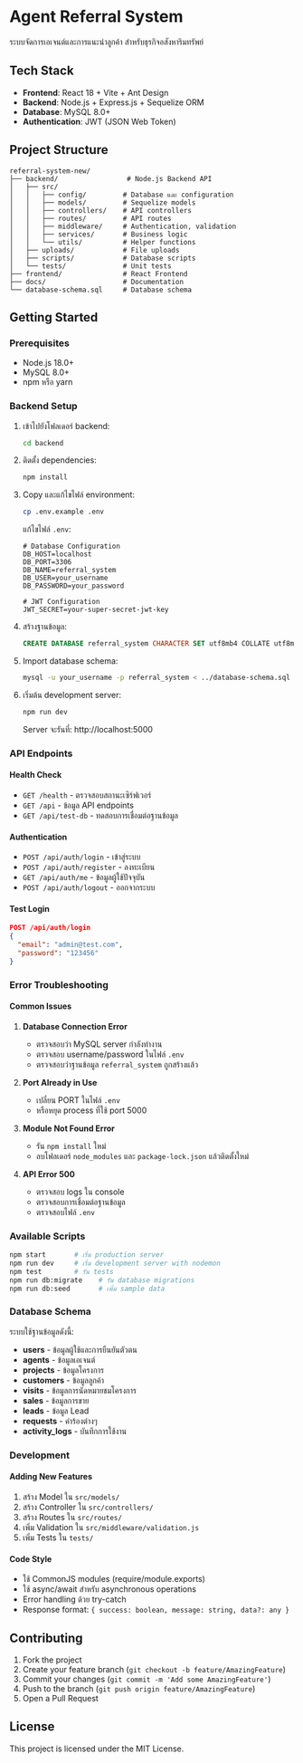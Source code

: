 # Agent Referral System

ระบบจัดการเอเจนต์และการแนะนำลูกค้า สำหรับธุรกิจอสังหาริมทรัพย์

## Tech Stack

- **Frontend**: React 18 + Vite + Ant Design
- **Backend**: Node.js + Express.js + Sequelize ORM
- **Database**: MySQL 8.0+
- **Authentication**: JWT (JSON Web Token)

## Project Structure

```
referral-system-new/
├── backend/                 # Node.js Backend API
│   ├── src/
│   │   ├── config/         # Database และ configuration
│   │   ├── models/         # Sequelize models
│   │   ├── controllers/    # API controllers
│   │   ├── routes/         # API routes
│   │   ├── middleware/     # Authentication, validation
│   │   ├── services/       # Business logic
│   │   └── utils/          # Helper functions
│   ├── uploads/            # File uploads
│   ├── scripts/            # Database scripts
│   └── tests/              # Unit tests
├── frontend/               # React Frontend
├── docs/                   # Documentation
└── database-schema.sql     # Database schema
```

## Getting Started

### Prerequisites

- Node.js 18.0+
- MySQL 8.0+
- npm หรือ yarn

### Backend Setup

1. เข้าไปยังโฟลเดอร์ backend:
   ```bash
   cd backend
   ```

2. ติดตั้ง dependencies:
   ```bash
   npm install
   ```

3. Copy และแก้ไขไฟล์ environment:
   ```bash
   cp .env.example .env
   ```
   
   แก้ไขไฟล์ `.env`:
   ```env
   # Database Configuration
   DB_HOST=localhost
   DB_PORT=3306
   DB_NAME=referral_system
   DB_USER=your_username
   DB_PASSWORD=your_password
   
   # JWT Configuration
   JWT_SECRET=your-super-secret-jwt-key
   ```

4. สร้างฐานข้อมูล:
   ```sql
   CREATE DATABASE referral_system CHARACTER SET utf8mb4 COLLATE utf8mb4_unicode_ci;
   ```

5. Import database schema:
   ```bash
   mysql -u your_username -p referral_system < ../database-schema.sql
   ```

6. เริ่มต้น development server:
   ```bash
   npm run dev
   ```

   Server จะรันที่: http://localhost:5000

### API Endpoints

#### Health Check
- `GET /health` - ตรวจสอบสถานะเซิร์ฟเวอร์
- `GET /api` - ข้อมูล API endpoints
- `GET /api/test-db` - ทดสอบการเชื่อมต่อฐานข้อมูล

#### Authentication
- `POST /api/auth/login` - เข้าสู่ระบบ
- `POST /api/auth/register` - ลงทะเบียน
- `GET /api/auth/me` - ข้อมูลผู้ใช้ปัจจุบัน
- `POST /api/auth/logout` - ออกจากระบบ

#### Test Login
```json
POST /api/auth/login
{
  "email": "admin@test.com",
  "password": "123456"
}
```

### Error Troubleshooting

#### Common Issues

1. **Database Connection Error**
   - ตรวจสอบว่า MySQL server กำลังทำงาน
   - ตรวจสอบ username/password ในไฟล์ `.env`
   - ตรวจสอบว่าฐานข้อมูล `referral_system` ถูกสร้างแล้ว

2. **Port Already in Use**
   - เปลี่ยน PORT ในไฟล์ `.env`
   - หรือหยุด process ที่ใช้ port 5000

3. **Module Not Found Error**
   - รัน `npm install` ใหม่
   - ลบโฟลเดอร์ `node_modules` และ `package-lock.json` แล้วติดตั้งใหม่

4. **API Error 500**
   - ตรวจสอบ logs ใน console
   - ตรวจสอบการเชื่อมต่อฐานข้อมูล
   - ตรวจสอบไฟล์ `.env`

### Available Scripts

```bash
npm start       # เริ่ม production server
npm run dev     # เริ่ม development server with nodemon
npm test        # รัน tests
npm run db:migrate    # รัน database migrations
npm run db:seed       # เพิ่ม sample data
```

### Database Schema

ระบบใช้ฐานข้อมูลดังนี้:

- **users** - ข้อมูลผู้ใช้และการยืนยันตัวตน
- **agents** - ข้อมูลเอเจนต์
- **projects** - ข้อมูลโครงการ
- **customers** - ข้อมูลลูกค้า
- **visits** - ข้อมูลการนัดหมายชมโครงการ
- **sales** - ข้อมูลการขาย
- **leads** - ข้อมูล Lead
- **requests** - คำร้องต่างๆ
- **activity_logs** - บันทึกการใช้งาน

### Development

#### Adding New Features

1. สร้าง Model ใน `src/models/`
2. สร้าง Controller ใน `src/controllers/`
3. สร้าง Routes ใน `src/routes/`
4. เพิ่ม Validation ใน `src/middleware/validation.js`
5. เพิ่ม Tests ใน `tests/`

#### Code Style

- ใช้ CommonJS modules (require/module.exports)
- ใช้ async/await สำหรับ asynchronous operations
- Error handling ด้วย try-catch
- Response format: `{ success: boolean, message: string, data?: any }`

## Contributing

1. Fork the project
2. Create your feature branch (`git checkout -b feature/AmazingFeature`)
3. Commit your changes (`git commit -m 'Add some AmazingFeature'`)
4. Push to the branch (`git push origin feature/AmazingFeature`)
5. Open a Pull Request

## License

This project is licensed under the MIT License.